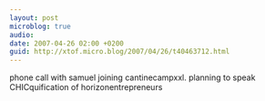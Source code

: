 ```yaml
---
layout: post
microblog: true
audio: 
date: 2007-04-26 02:00 +0200
guid: http://xtof.micro.blog/2007/04/26/t40463712.html
---
```

phone call with samuel joining cantinecampxxl. planning to speak CHICquification of horizonentrepreneurs
